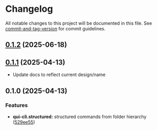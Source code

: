 # Changelog

All notable changes to this project will be documented in this file. See [commit-and-tag-version](https://github.com/absolute-version/commit-and-tag-version) for commit guidelines.

## [0.1.2](https://github.com/battis/qui-cli/compare/structured/0.1.1...structured/0.1.2) (2025-06-18)

## [0.1.1](https://github.com/battis/qui-cli/compare/structured/0.1.0...structured/0.1.1) (2025-04-13)

- Update docs to reflect current design/name

## 0.1.0 (2025-04-13)

### Features

- **qui-cli.structured:** structured commands from folder hierarchy ([529ee55](https://github.com/battis/qui-cli/commit/529ee55bbd825db02e927bff3c684864800a23d2))
